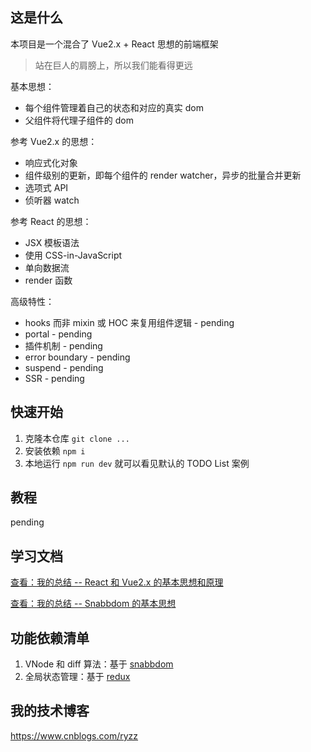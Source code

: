 ## 这是什么

本项目是一个混合了 Vue2.x + React 思想的前端框架

> 站在巨人的肩膀上，所以我们能看得更远

基本思想：

- 每个组件管理着自己的状态和对应的真实 dom
- 父组件将代理子组件的 dom

参考 Vue2.x 的思想：

- 响应式化对象
- 组件级别的更新，即每个组件的 render watcher，异步的批量合并更新
- 选项式 API
- 侦听器 watch

参考 React 的思想：

- JSX 模板语法
- 使用 CSS-in-JavaScript
- 单向数据流
- render 函数

高级特性：

- hooks 而非 mixin 或 HOC 来复用组件逻辑 - pending
- portal - pending
- 插件机制 - pending
- error boundary - pending
- suspend - pending
- SSR - pending

## 快速开始

1. 克隆本仓库 `git clone ...`
2. 安装依赖 `npm i`
3. 本地运行 `npm run dev` 就可以看见默认的 TODO List 案例

## 教程

pending

## 学习文档

[<span style="text-decoration: underline;">查看：我的总结 -- React 和 Vue2.x 的基本思想和原理</span>](/docs/React.vs.Vue.md)

[<span style="text-decoration: underline;">查看：我的总结 -- Snabbdom 的基本思想</span>](/docs/Snabbdom基本思想.md)

## 功能依赖清单

1. VNode 和 diff 算法：基于 [snabbdom](https://github.com/snabbdom/snabbdom)
2. 全局状态管理：基于 [redux](https://github.com/reduxjs/redux)

## 我的技术博客

https://www.cnblogs.com/ryzz
